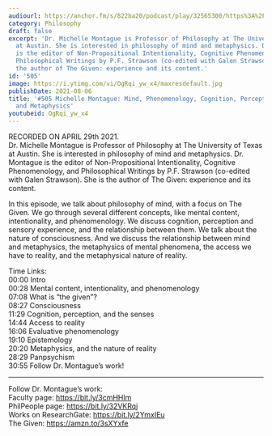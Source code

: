 ```yaml
---
audiourl: https://anchor.fm/s/822ba20/podcast/play/32565300/https%3A%2F%2Fd3ctxlq1ktw2nl.cloudfront.net%2Fstaging%2F2021-3-30%2Ff9d2b57b-1e93-48ad-05c3-8db8b9bd64c0.m4a
category: Philosophy
draft: false
excerpt: 'Dr. Michelle Montague is Professor of Philosophy at The University of Texas
  at Austin. She is interested in philosophy of mind and metaphysics. Dr. Montague
  is the editor of Non-Propositional Intentionality, Cognitive Phenomenology, and
  Philosophical Writings by P.F. Strawson (co-edited with Galen Strawson). She is
  the author of The Given: experience and its content.'
id: '505'
image: https://i.ytimg.com/vi/OgRqi_yw_x4/maxresdefault.jpg
publishDate: 2021-08-06
title: '#505 Michelle Montague: Mind, Phenomenology, Cognition, Perception, Consciousness,
  and Metaphysics'
youtubeid: OgRqi_yw_x4
---
```

<div class="timelinks">

RECORDED ON APRIL 29th 2021.  
Dr. Michelle Montague is Professor of Philosophy at The University of Texas at Austin. She is interested in philosophy of mind and metaphysics. Dr. Montague is the editor of Non-Propositional Intentionality, Cognitive Phenomenology, and Philosophical Writings by P.F. Strawson (co-edited with Galen Strawson). She is the author of The Given: experience and its content.

In this episode, we talk about philosophy of mind, with a focus on The Given. We go through several different concepts, like mental content, intentionality, and phenomenology. We discuss cognition, perception and sensory experience, and the relationship between them. We talk about the nature of consciousness. And we discuss the relationship between mind and metaphysics, the metaphysics of mental phenomena, the access we have to reality, and the metaphysical nature of reality.

Time Links:  
<time>00:00</time> Intro  
<time>00:28</time> Mental content, intentionality, and phenomenology  
<time>07:08</time> What is “the given”?  
<time>08:27</time> Consciousness  
<time>11:29</time> Cognition, perception, and the senses  
<time>14:44</time> Access to reality  
<time>16:06</time> Evaluative phenomenology  
<time>19:10</time> Epistemology  
<time>20:20</time> Metaphysics, and the nature of reality  
<time>28:29</time> Panpsychism  
<time>30:55</time> Follow Dr. Montague’s work!

---

Follow Dr. Montague’s work:  
Faculty page: https://bit.ly/3cmHHlm  
PhilPeople page: https://bit.ly/32VKRqj  
Works on ResearchGate: https://bit.ly/2YmxIEu  
The Given: https://amzn.to/3sXYxfe
</div>

